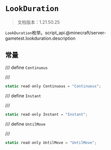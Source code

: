 # `LookDuration`

> 文档版本：1.21.50.25

`LookDuration`枚举。script_api.@minecraft/server-gametest.lookduration.description

## 常量

/// define
`Continuous`


///

```js
static read-only Continuous = "Continuous";
```


/// define
`Instant`


///

```js
static read-only Instant = "Instant";
```


/// define
`UntilMove`


///

```js
static read-only UntilMove = "UntilMove";
```

